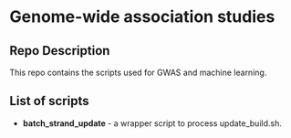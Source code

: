 # Genome-wide association studies

## Repo Description 
This repo contains the scripts used for GWAS and machine learning.

## List of scripts 
* **batch_strand_update** - a wrapper script to process update_build.sh.   
